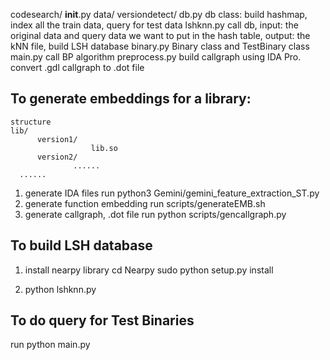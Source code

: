 codesearch/
          __init__.py
          data/
                    versiondetect/
          db.py                                           db class: build hashmap, index all the train data, query for test data
          lshknn.py                                       call db, input: the original data and query data we want to put in the hash table, output: the kNN file, build LSH database
          binary.py                                       Binary class and TestBinary class
          main.py                                         call BP algorithm
          preprocess.py                                   build callgraph using IDA Pro. convert .gdl callgraph to .dot file

## To generate embeddings for a library:
```
structure
lib/
      version1/
                  lib.so
      version2/
              ......
  ......
```
1. generate IDA files
  run python3 Gemini/gemini_feature_extraction_ST.py
2. generate function embedding
  run scripts/generateEMB.sh
3. generate callgraph, .dot file
  run python scripts/gencallgraph.py


## To build LSH database
1. install nearpy library
   cd Nearpy
   sudo python setup.py install

2. python lshknn.py

## To do query for Test Binaries
  run python main.py
